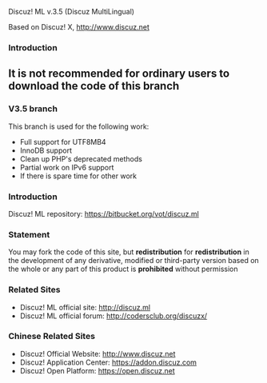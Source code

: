 Discuz! ML v.3.5 (Discuz MultiLingual)

Based on Discuz! X, http://www.discuz.net

### **Introduction**

## It is not recommended for ordinary users to download the code of this branch

### **V3.5 branch**

This branch is used for the following work:

* Full support for UTF8MB4
* InnoDB support
* Clean up PHP's deprecated methods
* Partial work on IPv6 support
* If there is spare time for other work


### **Introduction**

Discuz! ML repository: https://bitbucket.org/vot/discuz.ml

### **Statement**
You may fork the code of this site, but **redistribution** for **redistribution** in the development of any derivative, modified or third-party version based on the whole or any part of this product is **prohibited** without permission

### **Related Sites**
 
- Discuz! ML official site: http://discuz.ml
- Discuz! ML official forum: http://codersclub.org/discuzx/

### **Chinese Related Sites**

- Discuz! Official Website: http://www.discuz.net
- Discuz! Application Center: https://addon.discuz.com
- Discuz! Open Platform: https://open.discuz.net
